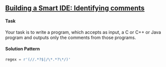 ## [Building a Smart IDE: Identifying comments](https://www.hackerrank.com/challenges/ide-identifying-comments/problem)

#### Task

Your task is to write a program, which accepts as input, a C or C++ or  Java program and outputs only the comments from those programs.

#### Solution Pattern

```python
regex = r'(//.*?$|/\*.*?\*/)'
```

